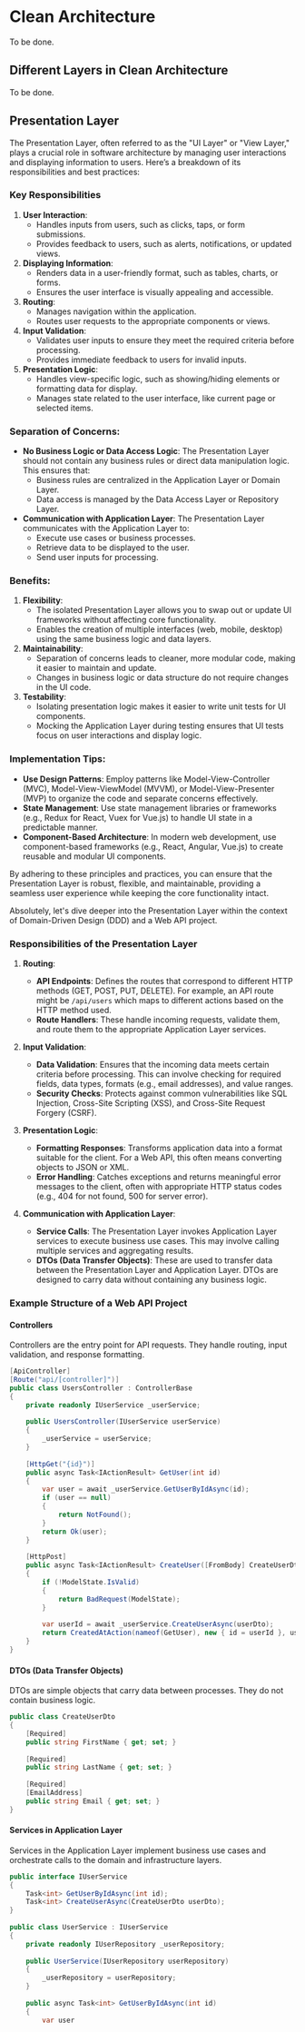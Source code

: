 # Clean Architecture

To be done.

## Different Layers in Clean Architecture

To be done.

## Presentation Layer

The Presentation Layer, often referred to as the "UI Layer" or "View Layer," plays a crucial role in software architecture by managing user interactions and displaying information to users. Here’s a breakdown of its responsibilities and best practices:

### Key Responsibilities

1. **User Interaction**:
   - Handles inputs from users, such as clicks, taps, or form submissions.
   - Provides feedback to users, such as alerts, notifications, or updated views.
2. **Displaying Information**:
   - Renders data in a user-friendly format, such as tables, charts, or forms.
   - Ensures the user interface is visually appealing and accessible.
3. **Routing**:
   - Manages navigation within the application.
   - Routes user requests to the appropriate components or views.
4. **Input Validation**:
   - Validates user inputs to ensure they meet the required criteria before processing.
   - Provides immediate feedback to users for invalid inputs.
5. **Presentation Logic**:
   - Handles view-specific logic, such as showing/hiding elements or formatting data for display.
   - Manages state related to the user interface, like current page or selected items.

### Separation of Concerns:

- **No Business Logic or Data Access Logic**: The Presentation Layer should not contain any business rules or direct data manipulation logic. This ensures that:
  - Business rules are centralized in the Application Layer or Domain Layer.
  - Data access is managed by the Data Access Layer or Repository Layer.
- **Communication with Application Layer**: The Presentation Layer communicates with the Application Layer to:
  - Execute use cases or business processes.
  - Retrieve data to be displayed to the user.
  - Send user inputs for processing.

### Benefits:

1. **Flexibility**:
   - The isolated Presentation Layer allows you to swap out or update UI frameworks without affecting core functionality.
   - Enables the creation of multiple interfaces (web, mobile, desktop) using the same business logic and data layers.
2. **Maintainability**:
   - Separation of concerns leads to cleaner, more modular code, making it easier to maintain and update.
   - Changes in business logic or data structure do not require changes in the UI code.
3. **Testability**:
   - Isolating presentation logic makes it easier to write unit tests for UI components.
   - Mocking the Application Layer during testing ensures that UI tests focus on user interactions and display logic.

### Implementation Tips:

- **Use Design Patterns**: Employ patterns like Model-View-Controller (MVC), Model-View-ViewModel (MVVM), or Model-View-Presenter (MVP) to organize the code and separate concerns effectively.
- **State Management**: Use state management libraries or frameworks (e.g., Redux for React, Vuex for Vue.js) to handle UI state in a predictable manner.
- **Component-Based Architecture**: In modern web development, use component-based frameworks (e.g., React, Angular, Vue.js) to create reusable and modular UI components.

By adhering to these principles and practices, you can ensure that the Presentation Layer is robust, flexible, and maintainable, providing a seamless user experience while keeping the core functionality intact.


Absolutely, let's dive deeper into the Presentation Layer within the context of Domain-Driven Design (DDD) and a Web API project.  
   
### Responsibilities of the Presentation Layer  
   
1. **Routing**:  
    - **API Endpoints**: Defines the routes that correspond to different HTTP methods (GET, POST, PUT, DELETE). For example, an API route might be `/api/users` which maps to different actions based on the HTTP method used.  
    - **Route Handlers**: These handle incoming requests, validate them, and route them to the appropriate Application Layer services.  
   
2. **Input Validation**:  
    - **Data Validation**: Ensures that the incoming data meets certain criteria before processing. This can involve checking for required fields, data types, formats (e.g., email addresses), and value ranges.  
    - **Security Checks**: Protects against common vulnerabilities like SQL Injection, Cross-Site Scripting (XSS), and Cross-Site Request Forgery (CSRF).  
   
3. **Presentation Logic**:  
    - **Formatting Responses**: Transforms application data into a format suitable for the client. For a Web API, this often means converting objects to JSON or XML.  
    - **Error Handling**: Catches exceptions and returns meaningful error messages to the client, often with appropriate HTTP status codes (e.g., 404 for not found, 500 for server error).  
   
4. **Communication with Application Layer**:  
    - **Service Calls**: The Presentation Layer invokes Application Layer services to execute business use cases. This may involve calling multiple services and aggregating results.  
    - **DTOs (Data Transfer Objects)**: These are used to transfer data between the Presentation Layer and Application Layer. DTOs are designed to carry data without containing any business logic.  
   
### Example Structure of a Web API Project  
   
#### Controllers  
Controllers are the entry point for API requests. They handle routing, input validation, and response formatting.  
   
```csharp  
[ApiController]  
[Route("api/[controller]")]  
public class UsersController : ControllerBase  
{  
    private readonly IUserService _userService;  
  
    public UsersController(IUserService userService)  
    {  
        _userService = userService;  
    }  
  
    [HttpGet("{id}")]  
    public async Task<IActionResult> GetUser(int id)  
    {  
        var user = await _userService.GetUserByIdAsync(id);  
        if (user == null)  
        {  
            return NotFound();  
        }  
        return Ok(user);  
    }  
  
    [HttpPost]  
    public async Task<IActionResult> CreateUser([FromBody] CreateUserDto userDto)  
    {  
        if (!ModelState.IsValid)  
        {  
            return BadRequest(ModelState);  
        }  
  
        var userId = await _userService.CreateUserAsync(userDto);  
        return CreatedAtAction(nameof(GetUser), new { id = userId }, userDto);  
    }  
}  
```  
   
#### DTOs (Data Transfer Objects)  
DTOs are simple objects that carry data between processes. They do not contain business logic.  
   
```csharp  
public class CreateUserDto  
{  
    [Required]  
    public string FirstName { get; set; }  
  
    [Required]  
    public string LastName { get; set; }  
  
    [Required]  
    [EmailAddress]  
    public string Email { get; set; }  
}  
```  
   
#### Services in Application Layer  
Services in the Application Layer implement business use cases and orchestrate calls to the domain and infrastructure layers.  
   
```csharp  
public interface IUserService  
{  
    Task<int> GetUserByIdAsync(int id);  
    Task<int> CreateUserAsync(CreateUserDto userDto);  
}  
   
public class UserService : IUserService  
{  
    private readonly IUserRepository _userRepository;  
  
    public UserService(IUserRepository userRepository)  
    {  
        _userRepository = userRepository;  
    }  
  
    public async Task<int> GetUserByIdAsync(int id)  
    {  
        var user